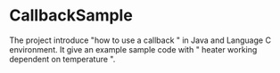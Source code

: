 # CallbackSample
The project introduce "how to use a callback " in Java and Language C environment.
It give an example sample code with " heater working dependent on temperature  ".

